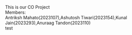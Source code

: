 This is our CO Project
<br>
Members:
<br>
Antriksh Mahato(2023107),Ashutosh Tiwari(2023154),Kunal Jain(2023293),Anuraag Tandon(2023110)
<br>
test
